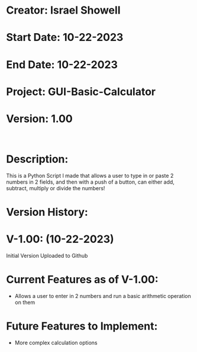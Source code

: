 # Creator: Israel Showell
# Start Date: 10-22-2023
# End Date: 10-22-2023
# Project: GUI-Basic-Calculator
# Version: 1.00

<br>

# Description: 
This is a Python Script I made that allows a user to type in or paste 2 numbers in 2 fields, and then with a push of a button, can either add, subtract, multiply or divide the numbers!

# Version History:
# V-1.00: (10-22-2023)
Initial Version
Uploaded to Github


# Current Features as of V-1.00:
- Allows a user to enter in 2 numbers and run a basic arithmetic operation on them

# Future Features to Implement:
- More complex calculation options

